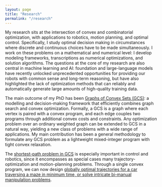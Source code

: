 ```yaml
---
layout: page
title: "Research"
permalink: "/research"
---
```


My research sits at the intersection of convex and combinatorial optimization, with applications to robotics, motion planning, and optimal control.
Specifically, I study optimal decision making in circumstances where discrete and continuous choices have to be made simultaneously.
I work on these problems on a mathematical and numerical level: I develop modeling frameworks, transcriptions as numerical optimizations, and solution algorithms.
The questions at the core of my research are also central in machine learning and AI: foundation and large-language models have recently unlocked unprecedented opportunities for providing our robots with common sense and long-term reasoning, but have also highlighted the lack of optimization methods that can reliably and automatically generate large amounts of high-quality training data.

The main outcome of my PhD has been [Graphs of Convex Sets (GCS)](http://groups.csail.mit.edu/robotics-center/public_papers/Marcucci24a.pdf): a modelling and decision-making framework that efficiently combines graph search and convex optimization.
Formally, a GCS is a graph where each vertex is paired with a convex program, and each edge couples two programs through additional convex costs and constraints.
Any optimization problem over an ordinary weighted graph can be extended to GCS in a natural way, yielding a new class of problems with a wide range of applications.
My main contribution has been a general methodology to formulate any GCS problem as a lightweight mixed-integer program with tight convex relaxation.

The [shortest-path problem in GCS](https://arxiv.org/pdf/2101.11565) is especially important in control and robotics, since it encompasses as special cases many trajectory-optimization and motion-planning problems.
Through a single convex program, we can now design [globally optimal trajectories for a car traversing a maze in minimum time, or solve intricate bi-manual manipulation problems](https://www.science.org/stoken/author-tokens/ST-1559/full).

<!-- [Our laboratory](http://groups.csail.mit.edu/locomotion/) is mainly focused on robotics.
We use cutting-edge numerical optimization to solve manipulation and locomotion problems.
Never before has robotics posed such challenging and stimulating issues: our ambitious goal is to solve them using rigorous mathematics. -->
